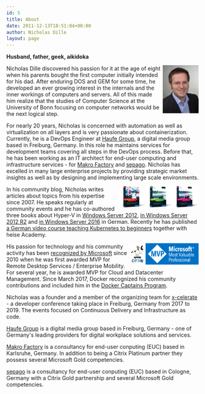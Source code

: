 ```yaml
---
id: 5
title: About
date: 2011-12-13T18:51:04+00:00
author: Nicholas Dille
layout: page
---
```


**Husband, father, geek, aikidoka**

<img src="/media/nicholas.jpg" style="height: 9em; float: right; padding-left: 0,5em; margin: 0;"/>Nicholas Dille discovered his passion for it at the age of eight when his parents bought the first computer initially intended for his dad. After enduring DOS and GEM for some time, he developed an ever growing interest in the internals and the inner workings of computers and servers. All of this made him realize that the studies of Computer Science at the University of Bonn focusing on computer networks would be the next logical step.

For nearly 20 years, Nicholas is concerned with automation as well as virtualization on all layers and is very passionate about containerization. Currently, he is a DevOps Engineer at [Haufe Group](https://www.haufegroup.com/), a digital media group based in Freiburg, Germany. In this role he maintains services for development teams covering all steps in the DevOps process. Before that, he has been working as an IT architect for end-user computing and infrastructure services - for [Makro Factory](http://www.makrofactory.com/) and [sepago](http://www.sepago.de/). Nicholas has excelled in many large enterprise projects by providing strategic market insights as well as by designing and implementing large scale environments.

<img src="/media/Book-HyperV-2012.png" style="height: 4em; float: right; padding-left: 0,5em; margin: 0;"/><img src="/media/Book-HyperV-2012R2.png" style="height: 4em; float: right; padding-left: 0,5em; margin: 0;"/><img src="/media/Book-HyperV-2016.png" style="height: 4em; float: right; padding-left: 0,5em; margin: 0;"/>In his community blog, Nicholas writes articles about topics from his expertise since 2007. He speaks regularly at community events and he has co-authored three books about Hyper-V in [Windows Server 2012](https://www.rheinwerk-verlag.de/microsoft-hyper-v-und-system-center_3276/),  [in Windows Server 2012 R2](https://www.rheinwerk-verlag.de/microsoft-hyper-v-und-system-center_3570/) and [in Windows Server 2016](https://www.rheinwerk-verlag.de/microsoft-hyper-v_4229/) in German. Recently he has published [a German video course teaching Kubernetes to beginners](https://www.heise-academy.de/run/4d571f26-46f0-4ac4-8d23-75a6c910a839) together with heise Academy.

<img src="/media/mvp_logo.png" style="height: 4em; float: right; padding-left: 0,5em; margin: 0;"/><img src="/media/captains_logo.png" style="height: 4em; float: right; padding-left: 0,5em; margin: 0;"/>His passion for technology and his community activity has been [recognized by Microsoft](https://mvp.microsoft.com/en-us/PublicProfile/4029117?fullName=Nicholas%20%20Dille) since 2010 when he was first awarded MVP for Remote Desktop Services / Enterprise Mobility. For several year, he is awarded MVP for Cloud and Datacenter Management. Since March 2017, Docker recognized his community contributions and included him in the [Docker Captains Program](https://www.docker.com/community/docker-captains).

Nicholas was a founder and a member of the organizing team for [x-celerate](https://www.x-celerate.de) - a developer conference taking place in Freiburg, Germany from 2017 to 2019. The events focused on Continuous Delivery and Infrastructure as code.

[Haufe Group](https://www.haufegroup.com/) is a digital media group based in Freiburg, Germany - one of Germany's leading providers for digital workplace solutions and services.

[Makro Factory](http://www.makrofactory.com/) is a consultancy for end-user conputing (EUC) based in Karlsruhe, Germany. In addition to being a Citrix Platinum partner they possess several Microsoft Gold competencies.

[sepago](https://www.sepago.de) is a consultancy for end-user conputing (EUC) based in Cologne, Germany with a Citrix Gold partnership and several Microsoft Gold competencies.